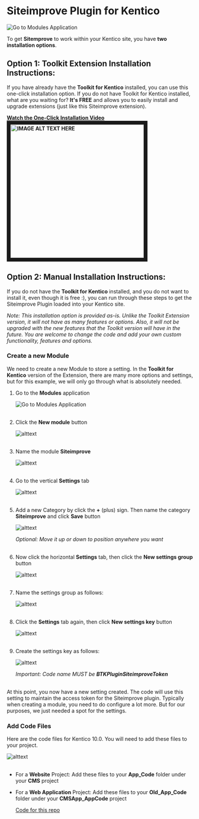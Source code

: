 # Siteimprove Plugin for Kentico
![Go to Modules Application](https://www.bizstream.com/KENTICO-BIZSTREAM/media/Siteimprove-Git/siteimprove-sample-usage.png)

To get **Sitemprove** to work within your Kentico site, you have **two installation options**.

## Option 1: Toolkit Extension Installation Instructions:
If you have already have the **Toolkit for Kentico** installed, you can use this one-click installation option. If you do not have Toolkit for Kentico installed, what are you waiting for? **It's FREE** and allows you to easily install and upgrade extensions (just like this Siteimprove extension).

**<a href="https://www.youtube.com/watch?v=bVL35Jmoivo" target="_blank">Watch the One-Click Installation Video</a>
<br/><a href="https://www.youtube.com/watch?v=bVL35Jmoivo" target="_blank"><img src="https://www.bizstream.com/KENTICO-BIZSTREAM/media/Siteimprove-Git/install-video.png" alt="IMAGE ALT TEXT HERE" width="360" border="10" /></a>**


## Option 2: Manual Installation Instructions:
If you do not have the **Toolkit for Kentico** installed, and you do not want to install it, even though it is free :), you can run through these steps to get the Siteimprove Plugin loaded into your Kentico site.

*Note: This installation option is provided as-is. Unlike the Toolkit Extension version, it will not have as many features or options. Also, it will not be upgraded with the new features that the Toolkit version will have in the future. You are welcome to change the code and add your own custom functionality, features and options.*


### Create a new **Module**

We need to create a new Module to store a setting. In the **Toolkit for Kentico** version of the Extension, there are many more options and settings, but for this example, we will only go through what is absolutely needed.

1. Go to the **Modules** application

   ![Go to Modules Application](https://www.bizstream.com/KENTICO-BIZSTREAM/media/Siteimprove-Git/GoToModulesApp.PNG)
   <br/><br/>

2. Click the **New module** button

   ![alttext](https://www.bizstream.com/KENTICO-BIZSTREAM/media/Siteimprove-Git/ClickNewModule.PNG)
   <br/><br/>

3. Name the module **Siteimprove**

   ![alttext](https://www.bizstream.com/KENTICO-BIZSTREAM/media/Siteimprove-Git/NameTheModule.PNG)
   <br/><br/>

4. Go to the vertical **Settings** tab

   ![alttext](https://www.bizstream.com/KENTICO-BIZSTREAM/media/Siteimprove-Git/GoToSettingsVerticalTab.PNG)
   <br/><br/>

5. Add a new Category by click the **+** (plus) sign. Then name the category **Siteimprove** and click **Save** button

   ![alttext](https://www.bizstream.com/KENTICO-BIZSTREAM/media/Siteimprove-Git/CreateSettingsCategory.PNG)

   *Optional: Move it up or down to position anywhere you want*
   <br/><br/>

6. Now click the horizontal **Settings** tab, then click the **New settings group** button

   ![alttext](https://www.bizstream.com/KENTICO-BIZSTREAM/media/Siteimprove-Git/NewSettingsGroup.PNG)
   <br/><br/>

7. Name the settings group as follows:

   ![alttext](https://www.bizstream.com/KENTICO-BIZSTREAM/media/Siteimprove-Git/CreateSettingsGroup.PNG)
   <br/><br/>

8. Click the **Settings** tab again, then click **New settings key** button

   ![alttext](https://www.bizstream.com/KENTICO-BIZSTREAM/media/Siteimprove-Git/ClickNewSettingsKey.PNG)
   <br/><br/>

9. Create the settings key as follows:

   ![alttext](https://www.bizstream.com/KENTICO-BIZSTREAM/media/Siteimprove-Git/NewSettingsKey.PNG)

   *Important: Code name MUST be **BTKPluginSiteimproveToken***
   <br/><br/>

At this point, you now have a new setting created. The code will use this setting to maintain the access token for the Siteimprove plugin. Typically when creating a module, you need to do configure a lot more. But for our purposes, we just needed a spot for the settings.


### Add Code Files
Here are the code files for Kentico 10.0. You will need to add these files to your project.

![alttext](https://www.bizstream.com/KENTICO-BIZSTREAM/media/Siteimprove-Git/FileList.PNG)
<br/><br/>

* For a **Website** Project:
  Add these files to your **App_Code** folder under your **CMS** project

* For a **Web Application** Project:
  Add these files to your **Old_App_Code** folder under your **CMSApp_AppCode** project

   [Code for this repo](https://github.com/bizstream-markschmidt/siteimprove-for-kentico/tree/master/App_Code)

